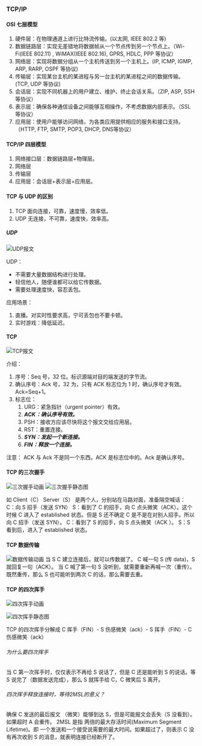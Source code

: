 ### TCP/IP



#### OSI 七层模型
1. 硬件层：在物理通道上进行比特流传输。(以太网, IEEE 802.2 等)
2. 数据链路层：实现无差错地将数据帧从一个节点传到另一个节点上。（Wi-Fi(IEEE 802.11) , WiMAX(IEEE 802.16),  GPRS, HDLC, PPP 等协议）
3. 网络层：实现将数据分组从一个主机传送到另一个主机上。(IP, ICMP, IGMP, ARP, RARP, OSPF 等协议)
4. 传输层：实现某台主机的某进程与另一台主机的某进程之间的数据传输。(TCP, UDP 等协议)
5. 会话层：实现不同机器上的用户建立、维护、终止会话关系。（ZIP, ASP, SSH 等协议）
6. 表示层：确保各种通信设备之间能够互相操作，不考虑数据内部表示。（SSL 等协议）
7. 应用层：使用户能够访问网络，为各类应用提供相应的服务和接口支持。（HTTP, FTP, SMTP, POP3, DHCP, DNS等协议）


#### TCP/IP 四层模型
1. 网络接口层：数据链路层+物理层。
2. 网络层
3. 传输层
4. 应用层：会话层+表示层+应用层。

#### TCP 与 UDP 的区别
1. TCP 面向连接，可靠，速度慢，效率低。
2. UDP 无连接，不可靠，速度快，效率高。

##### UDP
![UDP报文](https://static001.geekbang.org/resource/image/6d/bf/6d1313f51b9dfd7ab454b2cef1cb37bf.jpg)

UDP：
* 不需要大量数据结构进行处理。
* 轻信他人，随便谁都可以给它传数据。
* 需要处理速度快，容忍丢包。

应用场景：
1. 直播。对实时性要求高，宁可丢包也不要卡顿。
2. 实时游戏：降低延迟。


#### TCP
![TCP报文](http://blog.chinaunix.net/attachment/201304/7/22312037_1365321234nnNc.png)

介绍：
1. 序号：Seq 号，32 位。标识源端对目的端发送的字节流。
2. 确认序号：Ack 号，32 为，只有 ACK 标志位为 1 时，确认序号才有效。Ack=Seq+1。
3. 标志位：
    1.  URG：紧急指针（urgent pointer）有效。
    2.  ***ACK：确认序号有效。***
    3.  PSH：接收方应该尽快将这个报文交给应用层。
    4.  RST：重置连接。
    5.  ***SYN：发起一个新连接。***
    6.  ***FIN：释放一个连接。***

注意： ACK 与 Ack 不是同一个东西。ACK 是标志位中的。Ack 是确认序号。

#### TCP 的三次握手
![三次握手动画](https://user-gold-cdn.xitu.io/2018/6/26/1643a1dd6df4813b?imageslim)
![三次握手静态图](http://blog.chinaunix.net/attachment/201304/8/22312037_1365405910EROI.png)

如 Client（C） Server（S） 是两个人，分别站在马路对面，准备隔空喊话：
C：向 S 招手（发送 SYN）
S：看到了 C 的招手，向 C 点头微笑（ACK）。这个时候  C 进入了 established 状态。但是 S 还不确定 C 是不是在对别人招手。所以向 C 招手（发送 SYN）。
C：看到了 S 的招手，向 S 点头微笑（ACK ）。
S：S 看到后，进入了 established 状态。


#### TCP 数据传输
![数据传输动画](https://user-gold-cdn.xitu.io/2018/6/26/1643a1f92f5af34a?imageslim)
当 S C 建立连接后，就可以传数据了。
C 喊一句 S (传 data)，S 就回复一句（ACK）。
当 C 喊了第一句 S 没听到，就需要重新再喊一次（重传）。
既然重传，那么 S 也可能听到两次 C 的话，那么需要去重。


#### TCP 的四次挥手
![四次挥手动画](https://user-gold-cdn.xitu.io/2018/6/26/1643a20296de1ff0?imageslim)

![四次挥手静态图](http://blog.chinaunix.net/attachment/201304/9/22312037_1365503104wDR0.png)

TCP 的四次挥手分解成 C 挥手（FIN）- S 伤感微笑（ack）- S 挥手（FIN）- C 伤感微笑（ack）



###### 为什么要四次挥手
当 C 第一次挥手时，仅仅表示不再给 S 说话了，但是 C 还是能听到 S 的说话。等 S 说完了（数据发送完成），那么 S 就挥手给 C，C 微笑后 S 离开。


###### 四次挥手释放连接时，等待2MSL的意义？
确保 C 发送的最后报文 （微笑）能够到达 S，但是可能报文会丢失（S 没看到）。如果超时 A 会重传。
2MSL 是指 两倍的最大存活时间(Maximum Segment Lifetime)。即 一个发送和一个接受说需要的最大时间。如果超过了，则表示 C 没有再次收到 S 的消息，就表明连接已经断开了。